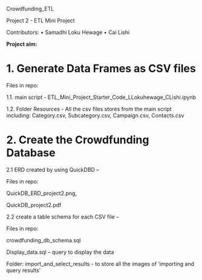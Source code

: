 Crowdfunding_ETL

 Project 2 - ETL Mini Project
 
Contributors:
•   Samadhi Loku Hewage
•   Cai Lishi



**Project aim:**

# **1. Generate Data Frames as CSV files**

Files in repo:

1.1.	main script - ETL_Mini_Project_Starter_Code_LLokuhewage_CLishi.ipynb

1.2.	Folder Resources - All the csv files stores from the main script including: Category.csv, Subcategory.csv, Campaign.csv, Contacts.csv




# **2. Create the Crowdfunding Database**

2.1 ERD created by using QuickDBD – 

Files in repo: 

QuickDB_ERD_project2.png, 

QuickDB_project2.pdf


2.2 create a table schema for each CSV file – 

Files in repo:

crowdfunding_db_schema.sql

Display_data.sql – query to display the data

Folder: import_and_select_results -  to store all the images of ‘importing and query results’
